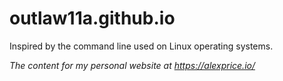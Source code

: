 outlaw11a.github.io
===================

Inspired by the command line used on Linux operating systems. 

*The content for my personal website at https://alexprice.io/*
